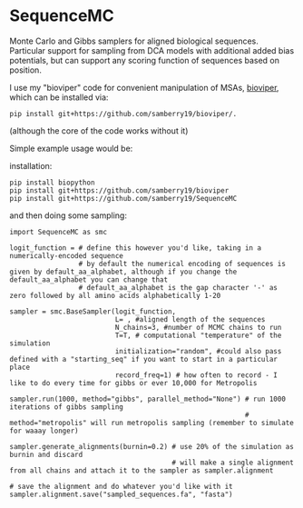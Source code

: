 # SequenceMC

Monte Carlo and Gibbs samplers for aligned biological sequences. Particular support for sampling from DCA models with additional added bias potentials, but can support any scoring function of sequences based on position.

I use my "bioviper" code for convenient manipulation of MSAs, [bioviper](https://github.com/samberry19/bioviper), which can be installed via:

```pip install git+https://github.com/samberry19/bioviper/.```

(although the core of the code works without it) 

Simple example usage would be:

installation:
```
pip install biopython
pip install git+https://github.com/samberry19/bioviper
pip install git+https://github.com/samberry19/SequenceMC
```

and then doing some sampling:
```
import SequenceMC as smc

logit_function = # define this however you'd like, taking in a numerically-encoded sequence
                 # by default the numerical encoding of sequences is given by default_aa_alphabet, although if you change the default_aa_alphabet you can change that
                 # default_aa_alphabet is the gap character '-' as zero followed by all amino acids alphabetically 1-20

sampler = smc.BaseSampler(logit_function,
                          L= , #aligned length of the sequences
                          N_chains=3, #number of MCMC chains to run
                          T=T, # computational "temperature" of the simulation
                          initialization="random", #could also pass defined with a "starting_seq" if you want to start in a particular place
                          record_freq=1) # how often to record - I like to do every time for gibbs or ever 10,000 for Metropolis

sampler.run(1000, method="gibbs", parallel_method="None") # run 1000 iterations of gibbs sampling
                                                          # method="metropolis" will run metropolis sampling (remember to simulate for waaay longer)

sampler.generate_alignments(burnin=0.2) # use 20% of the simulation as burnin and discard
                                        # will make a single alignment from all chains and attach it to the sampler as sampler.alignment

# save the alignment and do whatever you'd like with it
sampler.alignment.save("sampled_sequences.fa", "fasta")
```
